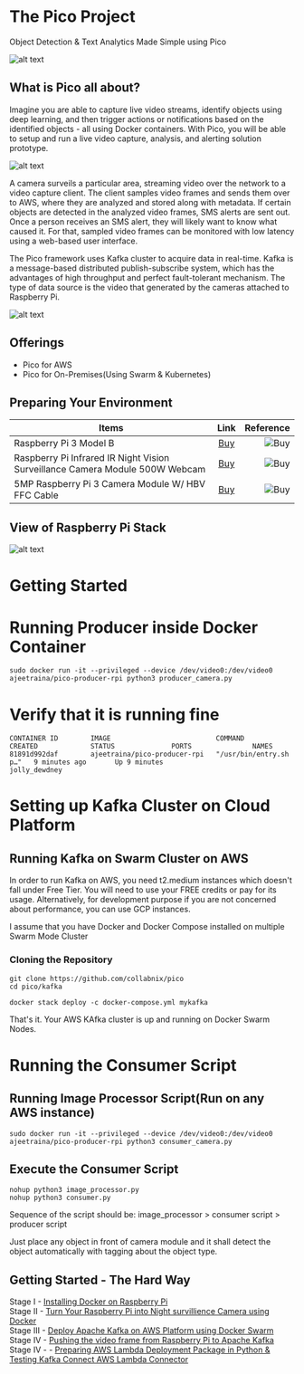 # The Pico Project

Object Detection & Text Analytics Made Simple using Pico

![alt text](https://github.com/collabnix/pico/blob/master/images/thepicoproject1.png "My Image")



## What is Pico all about?


Imagine you are able to capture live video streams, identify objects using deep learning, and then trigger actions or notifications based on the identified objects - all using Docker containers. With Pico, you will be able to setup and run a live video capture, analysis, and alerting solution prototype.

![alt text](https://github.com/collabnix/pico/blob/master/images/pico-project-arch.png)

                            

A camera surveils a particular area, streaming video over the network to a video capture client. The client samples video frames and sends them over to AWS, where they are analyzed and stored along with metadata. If certain objects are detected in the analyzed video frames, SMS alerts are sent out. Once a person receives an SMS alert, they will likely want to know what caused it. For that, sampled video frames can be monitored with low latency using a web-based user interface.

The Pico framework uses Kafka cluster to acquire data in real-time. Kafka is a message-based distributed publish-subscribe system, which has the advantages of high throughput and perfect fault-tolerant mechanism. The type of data source is the video that generated by the cameras attached to Raspberry Pi. 


![alt text](https://github.com/collabnix/pico/blob/master/images/pico_in_3_steps.png)


## Offerings

- Pico for AWS
- Pico for On-Premises(Using Swarm & Kubernetes)

## Preparing Your Environment

|Items        |   Link        | Reference  |
| ------------- |:-------------:| -----:|
| Raspberry Pi 3 Model B| [Buy](https://robu.in/product/latest-raspberry-pi-3-model-b-original/ref/60/) | ![Buy](https://github.com/collabnix/pico/blob/master/images/pibox.png) |
| Raspberry Pi Infrared IR Night Vision Surveillance Camera Module 500W Webcam | [Buy](https://robu.in/product/raspberry-pi-infrared-ir-night-vision-surveillance-camera-module-500w-webcam/ref/60/) | ![Buy](https://github.com/collabnix/pico/blob/master/images/picbox2.png/)| 
| 5MP Raspberry Pi 3 Camera Module W/ HBV FFC Cable | [Buy](https://robu.in/product/5mp-raspberry-pi-camera-module-w-hbv-ffc-cable/ref/60) | ![Buy](https://github.com/collabnix/pico/blob/master/images/pibox3.png)| 


## View of Raspberry Pi Stack

![alt text](https://github.com/collabnix/pico/blob/master/images/pico2.png)

# Getting Started 

# Running Producer inside Docker Container

```
sudo docker run -it --privileged --device /dev/video0:/dev/video0 ajeetraina/pico-producer-rpi python3 producer_camera.py
```

# Verify that it is running fine

```
CONTAINER ID        IMAGE                          COMMAND                  CREATED             STATUS              PORTS               NAMES
81891d992daf        ajeetraina/pico-producer-rpi   "/usr/bin/entry.sh p…"   9 minutes ago       Up 9 minutes                            jolly_dewdney

```

# Setting up Kafka Cluster on Cloud Platform

## Running Kafka on Swarm Cluster on AWS

In order to run Kafka on AWS, you need t2.medium instances which doesn't fall under Free Tier. You will need to use your FREE credits or pay for its usage. Alternatively, for development purpose if you are not concerned about performance, you can use GCP instances.

I assume that you have Docker and Docker Compose installed on multiple Swarm Mode Cluster

### Cloning the Repository

```
git clone https://github.com/collabnix/pico
cd pico/kafka
```

```
docker stack deploy -c docker-compose.yml mykafka
```

That's it. Your AWS KAfka cluster is up and running on Docker Swarm Nodes. 

# Running the Consumer Script

## Running Image Processor Script(Run on any AWS instance)


```
sudo docker run -it --privileged --device /dev/video0:/dev/video0 ajeetraina/pico-producer-rpi python3 consumer_camera.py
```

## Execute the Consumer Script

```
nohup python3 image_processor.py
nohup python3 consumer.py
```

Sequence of the script should be:
image_processor > consumer script > producer script

Just place any object in front of camera module and it shall detect the object automatically with tagging about the object type.



## Getting Started - The Hard Way

Stage I - [Installing Docker on Raspberry Pi](https://github.com/collabnix/pico/tree/master/getting-started)<br>
Stage II - [Turn Your Raspberry Pi into Night survillience Camera using Docker](http://collabnix.com/turn-your-raspberry-pi-into-low-cost-cctv-surveillance-camerawith-night-vision-in-5-minutes-using-docker/)<br>
Stage III -  [Deploy Apache Kafka on AWS Platform using Docker Swarm](https://github.com/collabnix/pico/blob/master/kafka/README.md)<br>
Stage IV - [Pushing the video frame from Raspberry Pi to Apache Kafka](https://github.com/collabnix/pico/blob/master/kafka/producer-consumer.md) <br>
Stage IV - []() - [Preparing AWS Lambda Deployment Package in Python & Testing Kafka Connect AWS Lambda Connector](https://github.com/collabnix/pico/blob/master/lambda/README.md)<br>



